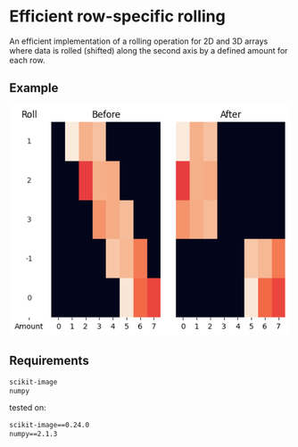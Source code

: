 # Efficient row-specific rolling
An efficient implementation of a rolling operation for 2D and 3D arrays where data is rolled (shifted) along the second axis by a defined amount for each row.

## Example
![example](example.png)

## Requirements
```
scikit-image
numpy
```

tested on:
```
scikit-image==0.24.0
numpy==2.1.3
```